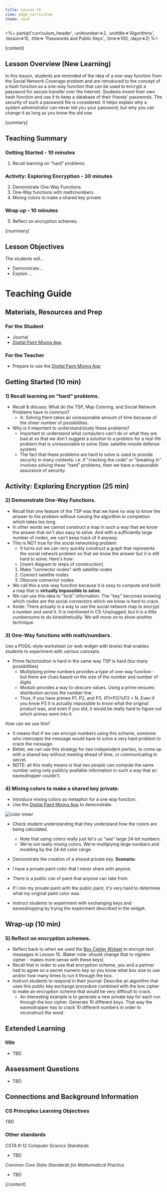 ```yaml
---
title: Lesson 16
view: page_curriculum
theme: none
---
```



<%= partial('curriculum_header', :unitnumber=>2, :unittitle=>'Algorithms', :lesson=>15, :title=> 'Passwords and Public Keys', :time=>100, :days=>2) %>

[content]

## Lesson Overview (New Learning)

In this lesson, students are reminded of the idea of a one-way function from the Social Network Coverage problem and are introduced to the concept of a hash function as a one-way function that can be used to encrypt a password for secure transfer over the Internet. Students invent their own hash function and use it to keep a database of their friends' passwords. The security of such a password file is considered. It helps explain why a system administrator can never tell you your password, but why you can change it as long as you know the old one.


[summary]

## Teaching Summary
### **Getting Started** - 10 minutes
1) Recall learning on "hard" problems.

### **Activity: Exploring Encryption** - 30 minutes
2) Demonstrate One-Way Functions.
3) One-Way functions with math/numbers.
4) Mixing colors to make a shared key private.

### **Wrap up** - 10 minutes
5) Reflect on encryption schemes.



[/summary]

## Lesson Objectives 
The students will... 

- Demonstrate...
- Explain ...

# Teaching Guide
## Materials, Resources and Prep
### For the Student
- Journal
- [Digital Paint Mixing App](resources/colorKeyExchange.html)


### For the Teacher
- Prepare to use the [Digital Paint Mixing App](resources/colorKeyExchange.html)

## Getting Started (10 min)
### 1) Recall learning on "hard" problems.
- Recall & discuss: What do the TSP, Map Coloring, and Social Network Problems have in common?
	- A: Solving them takes an unreasonable amount of time because of the sheer number of possibilities. 
- Why is it important to understand/study these problems?
	- Important to understand what computers can't do or what they are bad at so that we don't suggest a solution to a problem for a real-life  problem that is unreasonable to solve (See: satellite missile defense system)
	- The fact that these problems are hard to solve is used to provide security in many contexts: i.e. if "cracking the code" or "breaking in" involves solving these "hard" problems, then we have a reasonable assurance of security.

## Activity: Exploring Encryption (25 min)	
### 2) Demonstrate One-Way Functions.
- Recall that one feature of the TSP was that we have no way to know the answer to the problem without running the algorithm to completion which takes too long.
- In other words we cannot construct a map in such a way that we know the answer that isn't also easy to solve.  And with a sufficiently large number of nodes, we can't keep track of it anyway.
- This is NOT true for the social networking problem.
	- It turns out we can very quickly construct a graph that represents the social network problem so that we know the answer but it is still hard to solve. Here's how:
	- [insert diagram to steps of construction]
	1. Make "connector nodes" with satellite nodes
	2. Connect satellite nodes
	3. Obscure connector nodes
- We call this a one-way function because it is easy to compute and build a map that is **virtually impossible to solve**.
- We can use this idea to "lock" information. The "key" becomes knowing which nodes are the social connectors which we know is hard to crack.
- Aside: There actually is a way to use the social network map to encrypt a number and send it.  It is mentioned in CS-Unplugged, but it is a little cumbersome to do kinesthetically. We will move on to show another technique.

### 3) One-Way functions with math/numbers.
Use a POGIL-style worksheet (or web widget with levels) that enables students to experiment with various concepts.  

- Prime factorization is hard in the same way TSP is hard (too many possibilities)
	- Multiplying prime numbers provides a type of one-way function - but there are clues based on the size of the number and number of digits
	- Modulo provides a way to obscure values. Using a prime ensures distribution across the number line.
	- Thus, if you have primes P1, P2, and P3.  (P1*P2)%P3 = N.  Even if you know P3 it is actually impossible to know what the original product was, and even if you did, it would be really hard to figure out which primes went into it.  
	
How can we use this?   

- It means that if we can encrypt numbers using this scheme, someone who intercepts the message would have to solve a very hard problem to crack the message.
- Better, we can use this strategy for two independent parties, to come up with a shared key without meeting ahead of time, or communicating in secret.
- NOTE: all this really means is that two people can compute the same number using only publicly available information in such a way that an eavesdropper couldn't.
		
### 4) Mixing colors to make a shared key private.
- Introduce mixing colors as metaphor for a one way function.
- Use the [Digital Paint Mixing App](http://cs.ucls.uchicago.edu/~bfranke/codeDotOrg/Unit2/colorKeyExchange.html) to demonstrate. 

![color mixer](resources/digitalColorMixer.png)  

- Check student understanding that they understand how the colors are being calculated.
	- Note that using colors really just let's us "see" large 24-bit numbers.
	- We're not really mixing colors. We're multiplying large numbers and modding by the 24-bit color range.

- Demonstrate the creation of a shared private key.	**Scenario:**  
  
 - I have a private paint color that I never share with anyone.
 - There is a public can of paint that anyone can take from.
 - If I mix my private paint with the public paint, it's very hard to determine what my original paint color was.

- Instruct students to experiment with exchanging keys and eavesdropping by trying the experiment described in the widget.


## Wrap-up (10 min)
### 5) Reflect on encryption schemes.
- Reflect back to when we used the [Box Cipher Widget](resources/boxCipher/html) to encrypt text messages in Lesson 15. (Baker note: should change that to vignere cipher - makes more sense with these keys)
- Recall that in order to use that encryption scheme, you and a partner had to agree on a secret numeric key so you know what box size to use and/or how many times to run it through the box.
- Instruct students to respond in their journal: Describe an algorithm that uses this public key exchange procedure combined with the box cipher to make an encryption scheme that would be very difficult to crack.
	- An interesting example is to generate a new private key for each run through the box cipher. Generate 10 different keys. That way the eavesdropper has to crack 10 different numbers in order to reconstruct the word.





## Extended Learning 

### title

- TBD

## Assessment Questions

- TBD


## Connections and Background Information
### CS Principles Learning Objectives

TBD 


### Other standards 

*CSTA K-12 Computer Science Standards*

 - TBD

*Common Core State Standards for Mathematical Practice*
  
- TBD  


[/content]